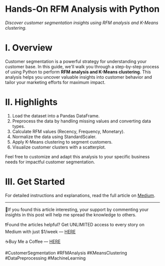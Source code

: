 # Hands-On RFM Analysis with Python

*Discover customer segmentation insights using RFM analysis and K-Means clustering.*

# I. Overview

Customer segmentation is a powerful strategy for understanding your customer base. In this guide, we'll walk you through a step-by-step process of using Python to perform **RFM analysis and K-Means clustering**. This analysis helps you uncover valuable insights into customer behavior and tailor your marketing efforts for maximum impact.

# II. Highlights

1. Load the dataset into a Pandas DataFrame.
2. Preprocess the data by handling missing values and converting data types.
3. Calculate RFM values (Recency, Frequency, Monetary).
4. Normalize the data using StandardScaler.
5. Apply K-Means clustering to segment customers.
6. Visualize customer clusters with a scatterplot.

Feel free to customize and adapt this analysis to your specific business needs for impactful customer segmentation.

# III. Get Started

For detailed instructions and explanations, read the full article on [Medium](https://medium.com/@yennhi95zz/a-hands-on-rfm-analysis-discover-customer-segmentation-insights-with-python-f70836d14c8).



--------------
👏If you found this article interesting, your support by commenting your insights in this post will help me spread the knowledge to others.

❗Found the articles helpful? Get UNLIMITED access to every story on Medium with just $1/week — [HERE](https://medium.com/@yennhi95zz/membership)

☕Buy Me a Coffee — [HERE](https://paypal.me/yennhi95zz)





#CustomerSegmentation #RFMAnalysis #KMeansClustering #DataPreprocessing #MachineLearning

